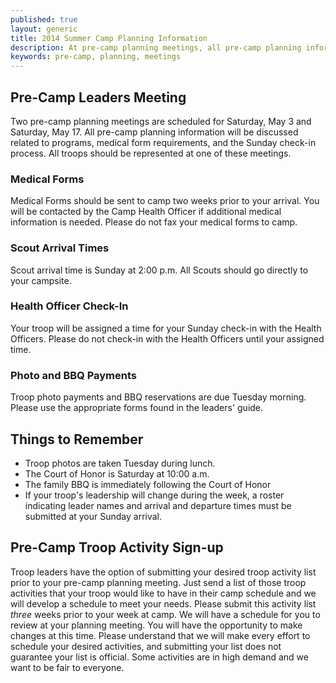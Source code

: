 ```yaml
---
published: true
layout: generic
title: 2014 Summer Camp Planning Information
description: At pre-camp planning meetings, all pre-camp planning information will be discussed. All troops should be represented at one of these meetings.
keywords: pre-camp, planning, meetings
---
```


## Pre-Camp Leaders Meeting

Two pre-camp planning meetings are scheduled for Saturday, May 3 and Saturday,
May 17. All pre-camp planning information will be discussed related to
programs, medical form requirements, and the Sunday check-in process. All
troops should be represented at one of these meetings.

### Medical Forms

Medical Forms should be sent to camp two weeks prior to your arrival. You will
be contacted by the Camp Health Officer if additional medical information is
needed. Please do not fax your medical forms to camp.

### Scout Arrival Times

Scout arrival time is Sunday at 2:00 p.m. All Scouts should go directly to your
campsite.

### Health Officer Check-In

Your troop will be assigned a time for your Sunday check-in with the Health
Officers. Please do not check-in with the Health Officers until your assigned
time.

### Photo and BBQ Payments

Troop photo payments and BBQ reservations are due Tuesday morning. Please use
the appropriate forms found in the leaders' guide.

## Things to Remember

* Troop photos are taken Tuesday during lunch.
* The Court of Honor is Saturday at 10:00 a.m.
* The family BBQ is immediately following the Court of Honor
* If your troop's leadership will change during the week, a roster indicating
  leader names and arrival and departure times must be submitted at your Sunday
  arrival.

## Pre-Camp Troop Activity Sign-up

Troop leaders have the option of submitting your desired troop activity list
prior to your pre-camp planning meeting. Just send a list of those troop
activities that your troop would like to have in their camp schedule and we
will develop a schedule to meet your needs. Please submit this activity list
*three* weeks prior to your week at camp. We will have a schedule for you to
review at your planning meeting. You will have the opportunity to make changes
at this time. Please understand that we will make every effort to schedule your
desired activities, and submitting your list does not guarantee your list is
official. Some activities are in high demand and we want to be fair to
everyone.
